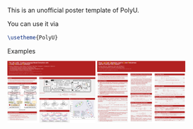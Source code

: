 
This is an unofficial poster template of PolyU.

You can use it via

```latex
\usetheme{PolyU}
```

Examples

<img src="images/screenshot_20250523_105122.png" width="200" />

<img src="images/screenshot_20250523_105211.png" width="200" />






